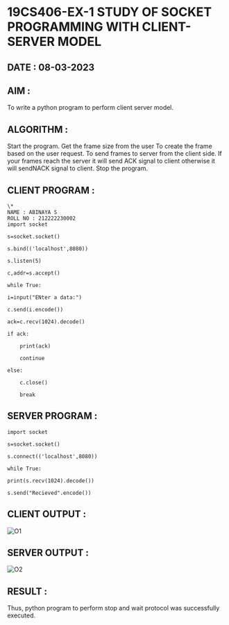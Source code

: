 # 19CS406-EX-1 STUDY OF SOCKET PROGRAMMING WITH CLIENT-SERVER MODEL

## DATE : 08-03-2023

## AIM :
To write a python program to perform client server model.


## ALGORITHM :
Start the program. Get the frame size from the user To create the frame based on the user request. To send frames to server from the client side. If your frames reach the server it will send ACK signal to client otherwise it will sendNACK signal to client. Stop the program.



## CLIENT PROGRAM :
```
\*
NAME : ABINAYA S
ROLL NO : 212222230002
import socket

s=socket.socket()

s.bind(('localhost',8080))

s.listen(5)

c,addr=s.accept()

while True:

i=input("ENter a data:")

c.send(i.encode())

ack=c.recv(1024).decode()

if ack:

	print(ack)

	continue

else:

	c.close()

	break
 ```
## SERVER PROGRAM :
```
import socket

s=socket.socket()

s.connect(('localhost',8080))

while True:

print(s.recv(1024).decode())

s.send("Recieved".encode())
```




## CLIENT OUTPUT :
![O1](https://github.com/LATHIKESHWARAN/19CS406-EX-1/assets/119393556/5a4f28ee-753d-44cb-a2bb-a76fba6bbb06)

## SERVER OUTPUT :
![O2](https://github.com/LATHIKESHWARAN/19CS406-EX-1/assets/119393556/aacb966e-f6b5-4968-8256-bb6542a954cd)




## RESULT :
Thus, python program to perform stop and wait protocol was successfully executed.
